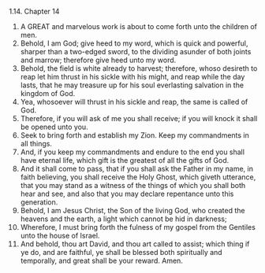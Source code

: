 1.14. Chapter 14
1. A GREAT and marvelous work is about to come forth unto the children of men.
2. Behold, I am God; give heed to my word, which is quick and powerful, sharper than a two-edged sword, to the dividing asunder of both joints and marrow; therefore give heed unto my word.
3. Behold, the field is white already to harvest; therefore, whoso desireth to reap let him thrust in his sickle with his might, and reap while the day lasts, that he may treasure up for his soul everlasting salvation in the kingdom of God.
4. Yea, whosoever will thrust in his sickle and reap, the same is called of God.
5. Therefore, if you will ask of me you shall receive; if you will knock it shall be opened unto you.
6. Seek to bring forth and establish my Zion. Keep my commandments in all things.
7. And, if you keep my commandments and endure to the end you shall have eternal life, which gift is the greatest of all the gifts of God.
8. And it shall come to pass, that if you shall ask the Father in my name, in faith believing, you shall receive the Holy Ghost, which giveth utterance, that you may stand as a witness of the things of which you shall both hear and see, and also that you may declare repentance unto this generation.
9. Behold, I am Jesus Christ, the Son of the living God, who created the heavens and the earth, a light which cannot be hid in darkness;
10. Wherefore, I must bring forth the fulness of my gospel from the Gentiles unto the house of Israel.
11. And behold, thou art David, and thou art called to assist; which thing if ye do, and are faithful, ye shall be blessed both spiritually and temporally, and great shall be your reward. Amen.

